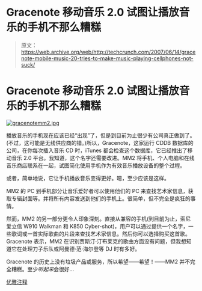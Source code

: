 # Gracenote 移动音乐 2.0 试图让播放音乐的手机不那么糟糕

> 原文：<https://web.archive.org/web/http://techcrunch.com/2007/06/14/gracenote-mobile-music-20-tries-to-make-music-playing-cellphones-not-suck/>

# Gracenote 移动音乐 2.0 试图让播放音乐的手机不那么糟糕

[![gracenotemm2.jpg](img/f607db2b1b65b4cbee2001a014e73c57.png)](https://web.archive.org/web/20220702001558/https://beta.techcrunch.com/wp-content/uploads/2007/06/gracenotemm2.jpg "gracenotemm2.jpg")

播放音乐的手机现在应该已经“出现”了，但是到目前为止很少有公司真正做到了。(不过，这可能是无线供应商的错。)所以，Gracenote，这家运行 CDDB 数据库的公司，在你每次插入音乐 CD 时，iTunes 都会检查这个数据库，它已经推出了移动音乐 2.0 平台。我知道，这个名字还需要改进。MM2 将手机、个人电脑和在线音乐商店联系在一起，试图简化使用手机作为有效音乐播放设备的整个过程。

或者，简单地说，它让手机播放音乐变得更好。嗯，至少应该是这样。

MM2 的 PC 到手机部分让音乐爱好者可以使用他们的 PC 来查找艺术家信息，获取专辑封面等。并将所有内容发送到他们的手机上。很简单，但不完全是疯狂的事情。

然而，MM2 的另一部分更令人印象深刻。直接从兼容的手机(到目前为止，索尼爱立信 W910 Walkman 和 K850 Cyber-shot)，用户可以通过提供一个名字，一些歌词或一首实际歌曲的片段来查找艺术家信息。然后你可以选择购买这首歌。Gracenote 表示，MM2 在识别贾斯汀·汀布莱克的歌曲方面没有问题，但我想知道它在处理刀子乐队或阿曼德·范·海尔登等 DJ 时有多好。

Gracenote 的历史上没有垃圾产品或服务，所以希望——希望！——MM2 并不完全糟糕。至少*听起来*会很好…

[优雅注释](https://web.archive.org/web/20220702001558/http://www.gracenote.com/music/)